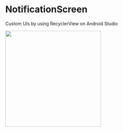 # NotificationScreen
Custom UIs by using RecyclerView on Android Studio


<img src="../screenshots/Samsung GT-N7100 Android 4.4.2/device-2016-04-20-222935.png" width="300">
